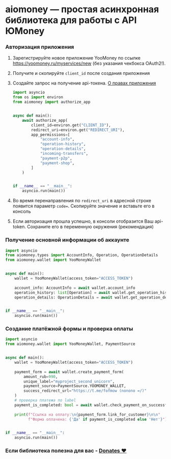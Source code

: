 # aiomoney — простая асинхронная библиотека для работы с API ЮMoney

### Авторизация приложения

1. Зарегистрируйте новое приложение YooMoney по ссылке https://yoomoney.ru/myservices/new
   (без указания чекбокса OAuth2!).
2. Получите и скопируйте `client_id` после создания приложения
3. Создайте запрос на получение api-токена.
   [О правах приложения](https://yoomoney.ru/docs/wallet/using-api/authorization/protocol-rights)

   ```python
   import asyncio
   from os import environ
   from aiomoney import authorize_app
   
   
   async def main():
       await authorize_app(
           client_id=environ.get("CLIENT_ID"),
           redirect_uri=environ.get("REDIRECT_URI"),
           app_permissions=[
               "account-info",
               "operation-history",
               "operation-details",
               "incoming-transfers",
               "payment-p2p",
               "payment-shop",
           ]
       )
   
   
   if __name__ == "__main__":
       asyncio.run(main())
   ```

4. Во время перенаправления по `redirect_uri` в адресной строке появится параметр `code=`.
   Скопируйте значение и вставьте его в консоль
5. Если авторизация прошла успешно, в консоли отобразится Ваш api-token.
   Сохраните его в переменную окружения (рекомендация)

### Получение основной информации об аккаунте

```python
import asyncio
from aiomoney.types import AccountInfo, Operation, OperationDetails
from aiomoney.wallet import YooMoneyWallet


async def main():
    wallet = YooMoneyWallet(access_token="ACCESS_TOKEN")
    
    account_info: AccountInfo = await wallet.account_info
    operation_history: list[Operation] = await wallet.get_operation_history()
    operation_details: OperationDetails = await wallet.get_operation_details(operation_id="999")


if __name__ == "__main__":
    asyncio.run(main())
```

### Создание платёжной формы и проверка оплаты

```python
import asyncio
from aiomoney.wallet import YooMoneyWallet, PaymentSource


async def main():
    wallet = YooMoneyWallet(access_token="ACCESS_TOKEN")
    
    payment_form = await wallet.create_payment_form(
        amount_rub=990,
        unique_label="myproject_second_unicorn",
        payment_source=PaymentSource.YOOMONEY_WALLET,
        success_redirect_url="https://t.me/fofmow (nonono =/)"
    )
    # проверка платежа по label
    payment_is_completed: bool = await wallet.check_payment_on_successful(payment_form.payment_label)
    
    print(f"Ссылка на оплату:\n{payment_form.link_for_customer}\n\n"
          f"Форма оплачена: {'Да' if payment_is_completed else 'Нет'}")


if __name__ == "__main__":
    asyncio.run(main())

```

### Если библиотека полезна для вас - [Donates ❤️](https://yoomoney.ru/to/4100116938791262)
